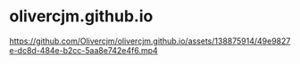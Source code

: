 # olivercjm.github.io



https://github.com/Olivercjm/olivercjm.github.io/assets/138875914/49e9827e-dc8d-484e-b2cc-5aa8e742e4f6.mp4

